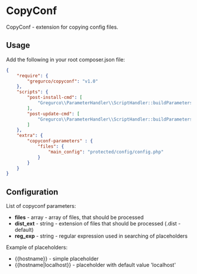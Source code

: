 CopyConf
===========

CopyConf - extension for copying config files.

## Usage

Add the following in your root composer.json file:
```json
{
    "require": {
        "gregurco/copyconf": "v1.0"
    },
    "scripts": {
        "post-install-cmd": [
            "Gregurco\\ParameterHandler\\ScriptHandler::buildParameters"
        ],
        "post-update-cmd": [
            "Gregurco\\ParameterHandler\\ScriptHandler::buildParameters"
        ]
    },
    "extra": {
        "copyconf-parameters" : {
            "files": {
                "main_config": "protected/config/config.php"
            }
        }
    }
}
```

## Configuration
List of copyconf parameters:
- **files**    - array  - array of files, that should be processed
- **dist_ext** - string - extension of files that should be processed (.dist - default)
- **reg_exp** - string - regular expression used in searching of placeholders

Example of placeholders:
- {{hostname}} - simple placeholder
- {{hostname|localhost}} - placeholder with default value 'localhost'